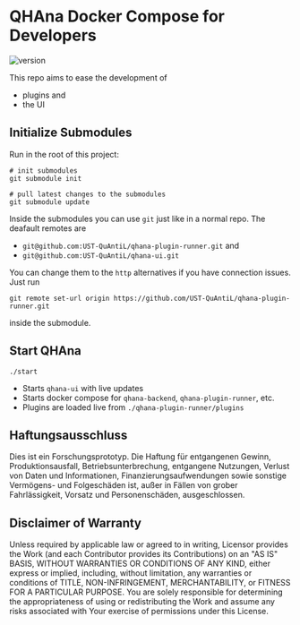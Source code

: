 # QHAna Docker Compose for Developers

![version](https://img.shields.io/badge/Version-v0.0.1-blue)


This repo aims to ease the development of
- plugins and
- the UI

## Initialize Submodules

Run in the root of this project:

```
# init submodules
git submodule init

# pull latest changes to the submodules
git submodule update
```

Inside the submodules you can use `git` just like in a normal repo.
The deafault remotes are
- `git@github.com:UST-QuAntiL/qhana-plugin-runner.git` and
- `git@github.com:UST-QuAntiL/qhana-ui.git`

You can change them to the `http` alternatives if you have connection issues.
Just run 
```
git remote set-url origin https://github.com/UST-QuAntiL/qhana-plugin-runner.git
```
inside the submodule.

## Start QHAna

```
./start
```

- Starts `qhana-ui` with live updates
- Starts docker compose for `qhana-backend`, `qhana-plugin-runner`, etc.
- Plugins are loaded live from `./qhana-plugin-runner/plugins`

## Haftungsausschluss

Dies ist ein Forschungsprototyp.
Die Haftung für entgangenen Gewinn, Produktionsausfall, Betriebsunterbrechung, entgangene Nutzungen, Verlust von Daten und Informationen, Finanzierungsaufwendungen sowie sonstige Vermögens- und Folgeschäden ist, außer in Fällen von grober Fahrlässigkeit, Vorsatz und Personenschäden, ausgeschlossen.

## Disclaimer of Warranty

Unless required by applicable law or agreed to in writing, Licensor provides the Work (and each Contributor provides its Contributions) on an "AS IS" BASIS, WITHOUT WARRANTIES OR CONDITIONS OF ANY KIND, either express or implied, including, without limitation, any warranties or conditions of TITLE, NON-INFRINGEMENT, MERCHANTABILITY, or FITNESS FOR A PARTICULAR PURPOSE.
You are solely responsible for determining the appropriateness of using or redistributing the Work and assume any risks associated with Your exercise of permissions under this License.

